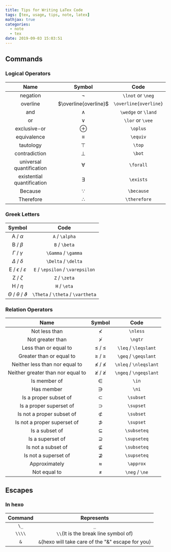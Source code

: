 ```yaml
---
title: Tips for Writing LaTex Code
tags: [tex, usage, tips, note, latex]
mathjax: true
categories:
  - note
  - tex
date: 2019-09-03 15:03:51
---
```


## Commands

### Logical Operators

Name | Symbol | Code
:-: | :-: | :-:
negation | $\neg$ | `\lnot` or `\neg`
overline | $\overline{overline}$ | `\overline{overline}`
and | $\land$ | `\wedge` or `\land`
or | $\vee$ | `\lor` or `\vee`
exclusive-or | $\oplus$ | `\oplus`
equivalence | $\equiv$ | `\equiv`
tautology | $\top{}$ | `\top`
contradiction | $\bot$ | `\bot`
universal quantification | $\forall$ | `\forall`
existential quantification | $\exists$ | `\exists`
Because | $\because$ | `\because`
Therefore | $\therefore$ | `\therefore`

### Greek Letters

Symbol | Code
:-: | :-:
A / $\alpha$ | `A` / `\alpha`
B / $\beta$ | `B` / `\beta`
$\Gamma$ / $\gamma$ | `\Gamma` / `\gamma`
$\Delta$ / $\delta$ | `\Delta` / `\delta`
E / $\epsilon$ / $\varepsilon$ | `E` / `\epsilon` / `\varepsilon`
Z / $\zeta$ | `Z` / `\zeta`
H / $\eta$ | `H` / `\eta`
$\Theta$ / $\theta$ / $\vartheta$ | `\Theta` / `\theta` / `\vartheta`

### Relation Operators

Name | Symbol | Code
:-: | :-: | :-:
Not less than | $\nless$ | `\nless`
Not greater than | $\ngtr$ | `\ngtr`
Less than or equal to | $\leq$ / $\leqslant$ | `\leq` / `\leqslant`
Greater than or equal to | $\geq$ / $\geqslant$ | `\geq` / `\geqslant`
Neither less than nor equal to | $\nleq$ / $\nleqslant$ | `\nleq` / `\nleqslant`
Neither greater than nor equal to | $\ngeq$ / $\ngeqslant$ | `\ngeq` / `\ngeqslant`
Is member of | $\in$ | `\in`
Has member | $\ni$ | `\ni`
Is a proper subset of | $\subset$ | `\subset`
Is a proper superset of | $\supset$ | `\supset`
Is not a proper subset of | $\not\subset$ | `\subset`
Is not a proper superset of | $\not\supset$ | `\supset`
Is a subset of | $\subseteq$ | `\subseteq`
Is a superset of | $\supseteq$ | `\supseteq`
Is not a subset of | $\not\subseteq$ | `\subseteq`
Is not a superset of | $\not\supseteq$ | `\supseteq`
Approximately | $\approx$ | `\approx`
Not equal to | $\neq$ | `\neg` / `\ne`

## Escapes

### In hexo

Command | Represents
:-: | :-:
`\_` | `_`
`\\\\` | `\\`(It is the break line symbol of)
`&` | `&`(hexo will take care of the "&" escape for you)
